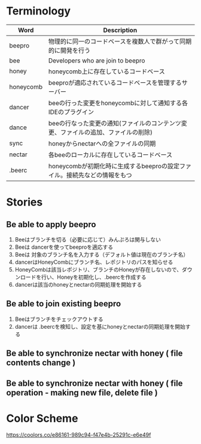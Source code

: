 # Terminology
|Word|Description|
|----|-----------|
|beepro|物理的に同一のコードベースを複数人で群がって同期的に開発を行う|
|bee| Developers who are join to beepro |
|honey|honeycomb上に存在しているコードベース|
|honeycomb|beeproが適応されているコードベースを管理するサーバー|
|dancer|beeの行った変更をhoneycombに対して通知する各IDEのプラグイン|
|dance|beeの行なった変更の通知(ファイルのコンテンツ変更、ファイルの追加、ファイルの削除)|
|sync|honeyからnectarへの全ファイルの同期|
|nectar|各beeのローカルに存在しているコードベース|
|.beerc|honeycombが初期化時に生成するbeeproの設定ファイル。接続先などの情報をもつ|


# Stories
## Be able to apply beepro
1. Beeはブランチを切る（必要に応じて）みんぷろは関与しない
2. Beeは dancerを使ってbeeproを適応する
3. Beeは 対象のブランチ名を入力する（デフォルト値は現在のブランチ名）
4. dancerはHoneyCombにブランチ名、レポジトリのパスを知らせる
5. HoneyCombは該当レポジトリ、ブランチのHoneyが存在しないので、ダウンロードを行い、Honeyを初期化し、.beercを作成する
6. dancerは該当のhoneyとnectarの同期処理を開始する

## Be able to join existing beepro
1. Beeはブランチをチェックアウトする
2. dancerは .beercを検知し、設定を基にhoneyとnectarの同期処理を開始する

## Be able to synchronize nectar with honey ( file contents change )

## Be able to synchronize nectar with honey ( file operation - making new file, delete file )

# Color Scheme
https://coolors.co/e86161-989c94-f47e4b-25291c-e6e49f
